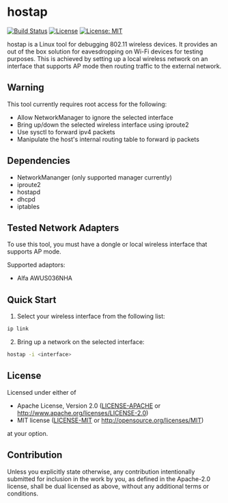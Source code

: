 # hostap
[![Build Status](https://travis-ci.com/mvertescher/hostap-rs.svg?branch=master)](https://travis-ci.com/mvertescher/hostap-rs)
[![License](https://img.shields.io/badge/License-Apache%202.0-blue.svg)](https://opensource.org/licenses/Apache-2.0)
[![License: MIT](https://img.shields.io/badge/License-MIT-yellow.svg)](https://opensource.org/licenses/MIT)

hostap is a Linux tool for debugging 802.11 wireless devices.
It provides an out of the box solution for eavesdropping on Wi-Fi devices for
testing purposes. This is achieved by setting up a local wireless network on an
interface that supports AP mode then routing traffic to the external network.

## Warning
This tool currently requires root access for the following:
- Allow NetworkManager to ignore the selected interface
- Bring up/down the selected wireless interface using iproute2
- Use sysctl to forward ipv4 packets
- Manipulate the host's internal routing table to forward ip packets

## Dependencies
- NetworkMananger (only supported manager currently)
- iproute2
- hostapd
- dhcpd
- iptables

## Tested Network Adapters
To use this tool, you must have a dongle or local wireless interface that supports AP mode.

Supported adaptors:
- Alfa AWUS036NHA

## Quick Start
1. Select your wireless interface from the following list:
```sh
ip link
```
2. Bring up a network on the selected interface:
```sh
hostap -i <interface>
```

## License

Licensed under either of

 * Apache License, Version 2.0
   ([LICENSE-APACHE](LICENSE-APACHE) or http://www.apache.org/licenses/LICENSE-2.0)
 * MIT license
   ([LICENSE-MIT](LICENSE-MIT) or http://opensource.org/licenses/MIT)

at your option.

## Contribution

Unless you explicitly state otherwise, any contribution intentionally submitted
for inclusion in the work by you, as defined in the Apache-2.0 license, shall be
dual licensed as above, without any additional terms or conditions.
